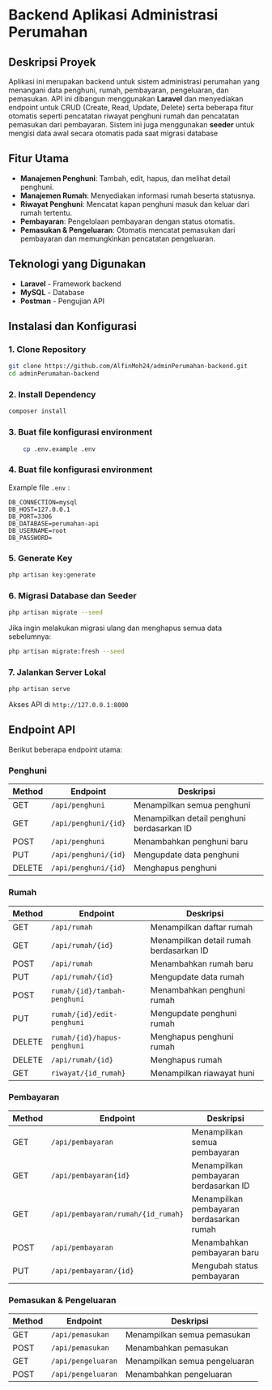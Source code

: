 # Backend Aplikasi Administrasi Perumahan

## Deskripsi Proyek
Aplikasi ini merupakan backend untuk sistem administrasi perumahan yang menangani data penghuni, rumah, pembayaran, pengeluaran, dan pemasukan. API ini dibangun menggunakan **Laravel** dan menyediakan endpoint untuk CRUD (Create, Read, Update, Delete) serta beberapa fitur otomatis seperti pencatatan riwayat penghuni rumah dan pencatatan pemasukan dari pembayaran. Sistem ini juga menggunakan **seeder** untuk mengisi data awal secara otomatis pada saat migrasi database

## Fitur Utama
- **Manajemen Penghuni**: Tambah, edit, hapus, dan melihat detail penghuni.
- **Manajemen Rumah**: Menyediakan informasi rumah beserta statusnya.
- **Riwayat Penghuni**: Mencatat kapan penghuni masuk dan keluar dari rumah tertentu.
- **Pembayaran**: Pengelolaan pembayaran dengan status otomatis.
- **Pemasukan & Pengeluaran**: Otomatis mencatat pemasukan dari pembayaran dan memungkinkan pencatatan pengeluaran.

## Teknologi yang Digunakan
- **Laravel** - Framework backend
- **MySQL** - Database
- **Postman** - Pengujian API

## Instalasi dan Konfigurasi
### 1. Clone Repository
```bash
git clone https://github.com/AlfinMoh24/adminPerumahan-backend.git
cd adminPerumahan-backend
```
### 2. Install Dependency
```bash
composer install
```
### 3. Buat file konfigurasi environment
```bash
    cp .env.example .env
```
### 4. Buat file konfigurasi environment

Example file `.env` :
```env
DB_CONNECTION=mysql
DB_HOST=127.0.0.1
DB_PORT=3306
DB_DATABASE=perumahan-api
DB_USERNAME=root
DB_PASSWORD=
```

### 5. Generate Key
```bash
php artisan key:generate
```
### 6. Migrasi Database dan Seeder
```bash
php artisan migrate --seed
```
Jika ingin melakukan migrasi ulang dan menghapus semua data sebelumnya:
```bash
php artisan migrate:fresh --seed
```

### 7. Jalankan Server Lokal
```bash
php artisan serve
```
Akses API di `http://127.0.0.1:8000`

## Endpoint API
Berikut beberapa endpoint utama:

### Penghuni
| Method | Endpoint | Deskripsi |
|--------|-------------|-------------|
| GET | `/api/penghuni` | Menampilkan semua penghuni |
| GET | `/api/penghuni/{id}` | Menampilkan detail penghuni berdasarkan ID |
| POST | `/api/penghuni` | Menambahkan penghuni baru |
| PUT | `/api/penghuni/{id}` | Mengupdate data penghuni |
| DELETE | `/api/penghuni/{id}` | Menghapus penghuni |

### Rumah
| Method | Endpoint | Deskripsi |
|--------|-------------|-------------|
| GET | `/api/rumah` | Menampilkan daftar rumah |
| GET | `/api/rumah/{id}` | Menampilkan detail rumah berdasarkan ID |
| POST | `/api/rumah` | Menambahkan rumah baru |
| PUT | `/api/rumah/{id}` | Mengupdate data rumah |
| POST | `rumah/{id}/tambah-penghuni` | Menambahkan penghuni rumah |
| PUT | `rumah/{id}/edit-penghuni` | Mengupdate penghuni rumah |
| DELETE | `rumah/{id}/hapus-penghuni` | Menghapus penghuni rumah |
| DELETE | `/api/rumah/{id}` | Menghapus rumah |
| GET | `riwayat/{id_rumah}` | Menampilkan riawayat huni |

### Pembayaran
| Method | Endpoint | Deskripsi |
|--------|-------------|-------------|
| GET | `/api/pembayaran` | Menampilkan semua pembayaran |
| GET | `/api/pembayaran{id}` | Menampilkan pembayaran berdasarkan ID |
| GET | `/api/pembayaran/rumah/{id_rumah}` | Menampilkan pembayaran berdasarkan rumah |
| POST | `/api/pembayaran` | Menambahkan pembayaran baru |
| PUT | `/api/pembayaran/{id}` | Mengubah status pembayaran |

### Pemasukan & Pengeluaran
| Method | Endpoint | Deskripsi |
|--------|-------------|-------------|
| GET | `/api/pemasukan` | Menampilkan semua pemasukan |
| POST | `/api/pemasukan` | Menambahkan pemasukan |
| GET | `/api/pengeluaran` | Menampilkan semua pengeluaran |
| POST | `/api/pengeluaran` | Menambahkan pengeluaran |
